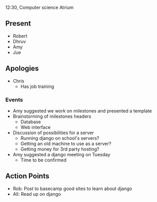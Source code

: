 12:30, Computer science Atrium

## Present ##

  * Robert
  * Dhruv
  * Amy
  * Jue

## Apologies ##

  * Chris
    * Has job training

### Events ###

  * Amy suggested we work on milestones and presented a template
  * Brainstorming of milestones headers
    * Database
    * Web interface
  * Discussion of possibilities for a server
    * Running django on school's servers?
    * Getting an old machine to use as a server?
    * Getting money for 3rd party hosting?
  * Amy suggested a django meeting on Tuesday
    * Time to be confirmed


## Action Points ##

  * Rob: Post to basecamp good sites to learn about django
  * All: Read up on django